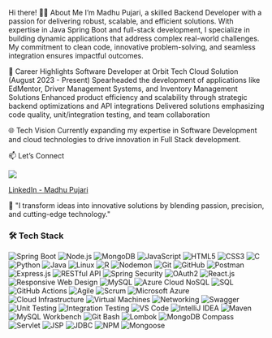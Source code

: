 Hi there!
👨‍💻 About Me
I’m Madhu Pujari, a skilled Backend Developer with a passion for delivering robust, scalable, and efficient solutions. With expertise in Java Spring Boot and full-stack development, I specialize in building dynamic applications that address complex real-world challenges. My commitment to clean code, innovative problem-solving, and seamless integration ensures impactful outcomes.


🌟 Career Highlights
Software Developer at Orbit Tech Cloud Solution (August 2023 - Present)
Spearheaded the development of applications like EdMentor, Driver Management Systems, and Inventory Management Solutions
Enhanced product efficiency and scalability through strategic backend optimizations and API integrations
Delivered solutions emphasizing code quality, unit/integration testing, and team collaboration



🌐 Tech Vision
Currently expanding my expertise in Software Development and cloud technologies to drive innovation in Full Stack development.

📫 Let’s Connect

<a href="https://www.instagram.com/madhu_pujari_/profilecard/?igsh=MTBva2NkOW12ZnVxeQ==" target="_blank">
  <img src="https://img.shields.io/badge/Instagram-E4405F?style=for-the-badge&logo=instagram&logoColor=white"  />
</a>



[LinkedIn - Madhu Pujari](https://linkedin.com/in/madhu-pujari-mp160324)


🚀
"I transform ideas into innovative solutions by blending passion, precision, and cutting-edge technology." 

### :hammer_and_wrench: Tech Stack


<p align="left">
 <img src="https://img.shields.io/badge/Spring%20Boot-6DB33F?style=for-the-badge&logo=springboot&logoColor=white" alt="Spring Boot"/>
<img src="https://img.shields.io/badge/Node.js-339933?style=for-the-badge&logo=nodedotjs&logoColor=white" alt="Node.js" />
<img src="https://img.shields.io/badge/MongoDB-47A248?style=for-the-badge&logo=mongodb&logoColor=white" alt="MongoDB" />
<img src="https://img.shields.io/badge/JavaScript-F7DF1E?style=for-the-badge&logo=javascript&logoColor=black" alt="JavaScript" />
<img src="https://img.shields.io/badge/HTML5-E34F26?style=for-the-badge&logo=html5&logoColor=white" alt="HTML5" />
<img src="https://img.shields.io/badge/CSS3-1572B6?style=for-the-badge&logo=css3&logoColor=white" alt="CSS3" />
<img src="https://img.shields.io/badge/C-00599C?style=for-the-badge&logo=c&logoColor=white" alt="C"/>
<img src="https://img.shields.io/badge/Python-3776AB?style=for-the-badge&logo=python&logoColor=white" alt="Python"/>
<img src="https://img.shields.io/badge/Java-007396?style=for-the-badge&logo=java&logoColor=white" alt="Java"/>
<img src="https://img.shields.io/badge/Linux-FCC624?style=for-the-badge&logo=linux&logoColor=black" alt="Linux"/>
<img src="https://img.shields.io/badge/R-276DC3?style=for-the-badge&logo=r&logoColor=white" alt="R"/>
<img src="https://img.shields.io/badge/Nodemon-76D04B?style=for-the-badge&logo=nodemon&logoColor=white" alt="Nodemon"/>
<img src="https://img.shields.io/badge/Git-F05032?style=for-the-badge&logo=git&logoColor=white" alt="Git"/>
<img src="https://img.shields.io/badge/GitHub-181717?style=for-the-badge&logo=github&logoColor=white" alt="GitHub"/>
<img src="https://img.shields.io/badge/Postman-FF6C37?style=for-the-badge&logo=postman&logoColor=white" alt="Postman"/>
<img src="https://img.shields.io/badge/Express.js-000000?style=for-the-badge&logo=express&logoColor=white" alt="Express.js"/>
<img src="https://img.shields.io/badge/RESTful%20API-005571?style=for-the-badge&logo=api&logoColor=white" alt="RESTful API"/>
<img src="https://img.shields.io/badge/Spring%20Security-6DB33F?style=for-the-badge&logo=springsecurity&logoColor=white" alt="Spring Security"/>
<img src="https://img.shields.io/badge/OAuth2-3D91F2?style=for-the-badge&logo=oauth&logoColor=white" alt="OAuth2"/>
<img src="https://img.shields.io/badge/React-61DAFB?style=for-the-badge&logo=react&logoColor=black" alt="React.js"/>
<img src="https://img.shields.io/badge/Responsive%20Design-0D98BA?style=for-the-badge&logo=responsiveweb&logoColor=white" alt="Responsive Web Design"/>
<img src="https://img.shields.io/badge/MySQL-4479A1?style=for-the-badge&logo=mysql&logoColor=white" alt="MySQL"/>
<img src="https://img.shields.io/badge/Azure%20NoSQL-0078D4?style=for-the-badge&logo=microsoftazure&logoColor=white" alt="Azure Cloud NoSQL"/>
<img src="https://img.shields.io/badge/SQL-003B57?style=for-the-badge&logo=database&logoColor=white" alt="SQL"/>
<img src="https://img.shields.io/badge/GitHub%20Actions-2088FF?style=for-the-badge&logo=githubactions&logoColor=white" alt="GitHub Actions"/>
<img src="https://img.shields.io/badge/Agile-FF9A00?style=for-the-badge&logo=agile&logoColor=white" alt="Agile"/>
<img src="https://img.shields.io/badge/Scrum-6DB33F?style=for-the-badge&logo=scrum&logoColor=white" alt="Scrum"/>
<img src="https://img.shields.io/badge/Microsoft%20Azure-0078D4?style=for-the-badge&logo=microsoftazure&logoColor=white" alt="Microsoft Azure"/>
<img src="https://img.shields.io/badge/Cloud%20Infrastructure-0081CB?style=for-the-badge&logo=cloud&logoColor=white" alt="Cloud Infrastructure"/>
<img src="https://img.shields.io/badge/Virtual%20Machines-000000?style=for-the-badge&logo=vmware&logoColor=white" alt="Virtual Machines"/>
<img src="https://img.shields.io/badge/Networking-FF6F00?style=for-the-badge&logo=network&logoColor=white" alt="Networking"/>
<img src="https://img.shields.io/badge/Swagger-85EA2D?style=for-the-badge&logo=swagger&logoColor=black" alt="Swagger"/>
<img src="https://img.shields.io/badge/Unit%20Testing-000000?style=for-the-badge&logo=testinglibrary&logoColor=white" alt="Unit Testing"/>
<img src="https://img.shields.io/badge/Integration%20Testing-6DB33F?style=for-the-badge&logo=test&logoColor=white" alt="Integration Testing"/>
<img src="https://img.shields.io/badge/VS%20Code-007ACC?style=for-the-badge&logo=visualstudiocode&logoColor=white" alt="VS Code"/>
<img src="https://img.shields.io/badge/IntelliJ%20IDEA-000000?style=for-the-badge&logo=intellijidea&logoColor=white" alt="IntelliJ IDEA"/>
<img src="https://img.shields.io/badge/Maven-C71A36?style=for-the-badge&logo=apachemaven&logoColor=white" alt="Maven"/>
<img src="https://img.shields.io/badge/MySQL%20Workbench-4479A1?style=for-the-badge&logo=mysql&logoColor=white" alt="MySQL Workbench"/>
<img src="https://img.shields.io/badge/Git%20Bash-F05032?style=for-the-badge&logo=git&logoColor=white" alt="Git Bash"/>
<img src="https://img.shields.io/badge/Lombok-FFA500?style=for-the-badge&logo=lombok&logoColor=black" alt="Lombok"/>
<img src="https://img.shields.io/badge/MongoDB%20Compass-47A248?style=for-the-badge&logo=mongodb&logoColor=white" alt="MongoDB Compass"/>
<img src="https://img.shields.io/badge/Servlet-4CAF50?style=for-the-badge&logo=java&logoColor=white" alt="Servlet"/>
<img src="https://img.shields.io/badge/JSP-4CAF50?style=for-the-badge&logo=java&logoColor=white" alt="JSP"/>
<img src="https://img.shields.io/badge/JDBC-4CAF50?style=for-the-badge&logo=java&logoColor=white" alt="JDBC"/>
<img src="https://img.shields.io/badge/NPM-CB3837?style=for-the-badge&logo=npm&logoColor=white" alt="NPM"/>
<img src="https://img.shields.io/badge/Mongoose-880000?style=for-the-badge&logo=mongoose&logoColor=white" alt="Mongoose"/>















  
</p>
